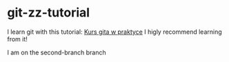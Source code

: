 # git-zz-tutorial
I learn git with this tutorial: [Kurs gita w praktyce](https://youtube.com/playlist?list=PLj-pbEqbjo6AKsJ8oE2pvIqsb15mxdrxs)
I higly recommend learning from it!

I am on the second-branch branch
